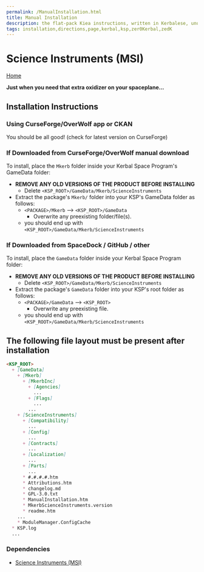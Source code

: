 ```yaml
---
permalink: /ManualInstallation.html
title: Manual Installation
description: the flat-pack Kiea instructions, written in Kerbalese, unusally present
tags: installation,directions,page,kerbal,ksp,zer0Kerbal,zedK
---
```

<!-- ManualInstallation.md v1.1.8.1
Science Instruments (MSI)
created: 01 Oct 2019
updated: 29 Jul 2022 -->

<!-- based upon work by Lisias -->

# Science Instruments (MSI)

[Home](./index.md)

**Just when you need that extra oxidizer on your spaceplane...**

## Installation Instructions

### Using CurseForge/OverWolf app or CKAN

You should be all good! (check for latest version on CurseForge)

### If Downloaded from CurseForge/OverWolf manual download

To install, place the `Mkerb` folder inside your Kerbal Space Program's GameData folder:

* **REMOVE ANY OLD VERSIONS OF THE PRODUCT BEFORE INSTALLING**
  * Delete `<KSP_ROOT>/GameData/Mkerb/ScienceInstruments`
* Extract the package's `Mkerb/` folder into your KSP's GameData folder as follows:
  * `<PACKAGE>/Mkerb` --> `<KSP_ROOT>/GameData`
    * Overwrite any preexisting folder/file(s).
  * you should end up with `<KSP_ROOT>/GameData/Mkerb/ScienceInstruments`

### If Downloaded from SpaceDock / GitHub / other

To install, place the `GameData` folder inside your Kerbal Space Program folder:

* **REMOVE ANY OLD VERSIONS OF THE PRODUCT BEFORE INSTALLING**
  * Delete `<KSP_ROOT>/GameData/Mkerb/ScienceInstruments`
* Extract the package's `GameData` folder into your KSP's root folder as follows:
  * `<PACKAGE>/GameData` --> `<KSP_ROOT>`
    * Overwrite any preexisting file.
  * you should end up with `<KSP_ROOT>/GameData/Mkerb/ScienceInstruments`

## The following file layout must be present after installation

```markdown
<KSP_ROOT>
  + [GameData]
    + [Mkerb]
      + [MkerbInc]
        + [Agencies]
          ...
        + [Flags]
          ...
        ...
    + [ScienceInstruments]
      + [Compatibility]
        ...
      + [Config]
        ...
      + [Contracts]
        ...
      + [Localization]
        ...
      + [Parts]
        ...
      * #.#.#.#.htm
      * Attributions.htm
      * changelog.md
      * GPL-3.0.txt
      * ManualInstallation.htm
      * MkerbScienceInstruments.version
      * readme.htm
    ...
    * ModuleManager.ConfigCache
  * KSP.log
  ...
```

### Dependencies

* [Science Instruments (MSI)][MKERB]

[MKERB]: https://forum.kerbalspaceprogram.com/index.php?/topic/215790-*/ "Science Instruments (MSI)"

<!-- THIS FILE: CC BY-ND 4.0 by zer0Kerbal -->